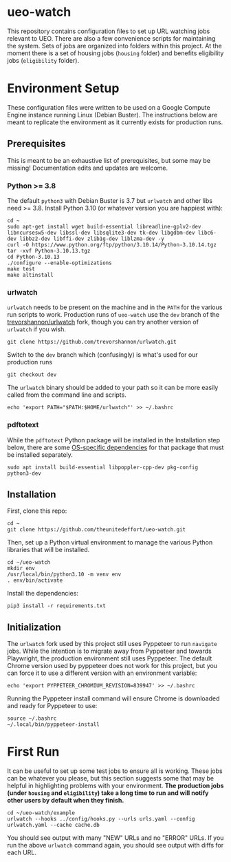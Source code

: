 # ueo-watch
This repository contains configuration files to set up URL watching jobs relevant to UEO.  There are also a few convenience scripts for maintaining the system.  Sets of jobs are organized into folders within this project.  At the moment there is a set of housing jobs (`housing` folder) and benefits eligibility jobs (`eligibility` folder).

# Environment Setup
These configuration files were written to be used on a Google Compute Engine instance running Linux (Debian Buster).  The instructions below are meant to replicate the environment as it currently exists for production runs. 

## Prerequisites
This is meant to be an exhaustive list of prerequisites, but some may be missing!  Documentation edits and updates are welcome.

### Python >= 3.8
The default `python3` with Debian Buster is 3.7 but `urlwatch` and other libs need >= 3.8.  Install Python 3.10 (or whatever version you are happiest with):

```
cd ~
sudo apt-get install wget build-essential libreadline-gplv2-dev libncursesw5-dev libssl-dev libsqlite3-dev tk-dev libgdbm-dev libc6-dev libbz2-dev libffi-dev zlib1g-dev liblzma-dev -y
curl -O https://www.python.org/ftp/python/3.10.14/Python-3.10.14.tgz
tar -xvf Python-3.10.13.tgz
cd Python-3.10.13
./configure --enable-optimizations
make test
make altinstall
```

### urlwatch
`urlwatch` needs to be present on the machine and in the `PATH` for the various run scripts to work.  Production runs of `ueo-watch` use the `dev` branch of the [trevorshannon/urlwatch](https://github.com/trevorshannon/urlwatch) fork, though you can try another version of `urlwatch` if you wish.

```
git clone https://github.com/trevorshannon/urlwatch.git
```

Switch to the `dev` branch which (confusingly) is what's used for our production runs

```
git checkout dev
```

The `urlwatch` binary should be added to your path so it can be more easily called from the command line and scripts.

```
echo 'export PATH="$PATH:$HOME/urlwatch"' >> ~/.bashrc
```

### pdftotext
While the `pdftotext` Python package will be installed in the Installation step below, there are some [OS-specific dependencies](https://github.com/jalan/pdftotext?tab=readme-ov-file#os-dependencies) for that package that must be installed separately.

```
sudo apt install build-essential libpoppler-cpp-dev pkg-config python3-dev
```

## Installation
First, clone this repo:

```
cd ~
git clone https://github.com/theunitedeffort/ueo-watch.git
```

Then, set up a Python virtual environment to manage the various Python libraries that will be installed.

```
cd ~/ueo-watch
mkdir env
/usr/local/bin/python3.10 -m venv env
. env/bin/activate
```

Install the dependencies:

```
pip3 install -r requirements.txt
```

## Initialization
The `urlwatch` fork used by this project still uses Pyppeteer to run `navigate` jobs.  While the intention is to migrate away from Pyppeteer and towards Playwright, the production environment still uses Pyppeteer. The default Chrome version used by pyppeteer does not work for this project, but you can force it to use a different version with an environment variable:

```
echo 'export PYPPETEER_CHROMIUM_REVISION=839947' >> ~/.bashrc
```

Running the Pyppeteer install command will ensure Chrome is downloaded and ready for Pyppeteer to use:

```
source ~/.bashrc
~/.local/bin/pyppeteer-install
```


# First Run
It can be useful to set up some test jobs to ensure all is working.  These jobs can be whatever you please, but this section suggests some that may be helpful in highlighting  problems with your environment.  **The production jobs (under `housing` and `eligibility`) take a long time to run and will notify other users by default when they finish.**

```
cd ~/ueo-watch/example
urlwatch --hooks ../config/hooks.py --urls urls.yaml --config urlwatch.yaml --cache cache.db
```

You should see output with many "NEW" URLs and no "ERROR" URLs.  If you run the above `urlwatch` command again, you should see output with diffs for each URL.

